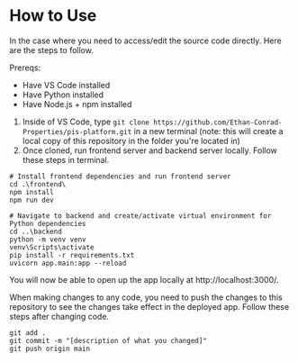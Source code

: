 # How to Use
In the case where you need to access/edit the source code directly. Here are the steps to follow.

Prereqs:
- Have VS Code installed
- Have Python installed
- Have Node.js + npm installed

1. Inside of VS Code, type ```git clone https://github.com/Ethan-Conrad-Properties/pis-platform.git``` in a new terminal (note: this will create a local copy of this repository in the folder you're located in)
3. Once cloned, run frontend server and backend server locally. Follow these steps in terminal. 

```
# Install frontend dependencies and run frontend server
cd .\frontend\
npm install
npm run dev

# Navigate to backend and create/activate virtual environment for Python dependencies
cd ..\backend
python -m venv venv
venv\Scripts\activate
pip install -r requirements.txt
uvicorn app.main:app --reload
```

You will now be able to open up the app locally at http://localhost:3000/.

When making changes to any code, you need to push the changes to this repository to see the changes take effect in the deployed app.
Follow these steps after changing code.
```
git add .
git commit -m "[description of what you changed]"
git push origin main
```
